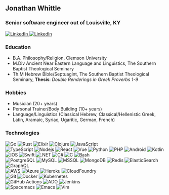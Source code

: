 ## Jonathan Whittle
### Senior software engineer out of Louisville, KY
<a href="https://www.linkedin.com/in/itsthewhittlethings">
  <img src="https://img.shields.io/badge/LinkedIn--_.svg?style=social&logo=linkedin" alt="LinkedIn">
</a>
<a href="https://twitter.com/JonathanWhittle">
  <img src="https://img.shields.io/badge/Twitter--_.svg?style=social&logo=twitter" alt="LinkedIn">
</a>

### Education
- B.A. Philosophy/Religion, Clemson University
- M.Div Ancient Near Eastern Language and Linguistics, The Southern Baptist Theological Seminary
- Th.M Hebrew Bible/Septuagint, The Southern Baptist Theological Seminary, __Thesis__: _Double Renderings in Greek Proverbs 1-9_

### Hobbies
- Musician (20+ years)
- Personal Trainer/Body Building (10+ years)
- Language/Linguistics (Classical Hebrew, Classical/Hellenistic Greek, Latin, Aramaic, Syriac, Ugaritic, German, French)

### Technologies
![Go](https://img.shields.io/badge/Go-Expert-011125.svg?logo=Go)
![Rust](https://img.shields.io/badge/Rust-Enthusiast-011125.svg?style=flat-square&logo=Rust)
![Elixir](https://img.shields.io/badge/Elixir-Enthusiast-011125.svg?logo=Elixir)
![Clojure](https://img.shields.io/badge/Clojure-Enthusiast-011125.svg?logo=Clojure)
![JavaScript](https://img.shields.io/badge/JavaScript-Expert-011125?logo=javascript)
<br>
![TypeScript](https://img.shields.io/badge/-TypeScript-172226?logo=typescript)
![Nodejs](https://img.shields.io/badge/-Nodejs-172226?logo=Node.js)
![React](https://img.shields.io/badge/-React-172226?&logo=react)
![Vue](https://img.shields.io/badge/-Vue-172226?logo=vue.js)
![Python](https://img.shields.io/badge/-Python-172226?logo=Python)
![PHP](https://img.shields.io/badge/-PHP-172226?logo=PHP)
![Android](https://img.shields.io/badge/-Android-172226?logo=android)
![Kotlin](https://img.shields.io/badge/-Kotlin-172226?logo=kotlin)
![IOS](https://img.shields.io/badge/-iOS-172226?logo=ios)
![Swift](https://img.shields.io/badge/-Swift-172226?logo=swift)
![.NET](https://img.shields.io/badge/-.NET-172226?logo=.net)
![C#](https://img.shields.io/badge/-CSharp-172226?logo=csharp)
![C](https://img.shields.io/badge/-C-172226?logo=c)
![Bash](https://img.shields.io/badge/-Bash-172226?logo=gnubash)
<br>
![PostgreSQL](https://img.shields.io/badge/-Postgres-172226?logo=postgresql)
![MySQL](https://img.shields.io/badge/-MySQL-172226?logo=mysql)
![MSSQL](https://img.shields.io/badge/-MSSQL-172226?logo=microsoftsqlserver)
![MongoDB](https://img.shields.io/badge/-MongoDB-172226?logo=mongodb)
![Redis](https://img.shields.io/badge/-Redis-172226?logo=Redis)
![ElasticSearch](https://img.shields.io/badge/-ElasticSearch-172226?logo=elasticsearch)
![GraphQL](https://img.shields.io/badge/-GraphQL-172226?logo=graphql)
<br>
![AWS](https://img.shields.io/badge/-AWS-232F3E?logo=amazonaws)
![Azure](https://img.shields.io/badge/-Azure-0078D4?logo=azuredevops)
![Heroku](https://img.shields.io/badge/-Heroku-430098?logo=heroku)
![CloudFoundry](https://img.shields.io/badge/-CloudFoundry-172226?logo=cloudfoundry)
<br>
![Git](https://img.shields.io/badge/-Git-172226?logo=git)
![Docker](https://img.shields.io/badge/-Docker-172226?logo=docker)
![Kubernetes](https://img.shields.io/badge/-Kubernetes-172226?logo=kubernetes)
<br>
![GitHub Actions](https://img.shields.io/badge/-GitHubActions-172226?logo=githubactions)
![ADO](https://img.shields.io/badge/-AzureDevOps-172226?logo=azuredevops)
![Jenkins](https://img.shields.io/badge/-Jenkins-172226?logo=jenkins)
<br>
![Spacemacs](https://img.shields.io/badge/-Spacemacs-172226?logo=spacemacs)
![Emacs](https://img.shields.io/badge/-Emacs-172226?logo=gnuemacs)
![Vim](https://img.shields.io/badge/-Vim-172226?logo=vim)

